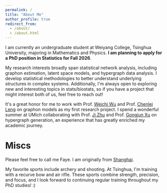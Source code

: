 ```yaml
---
permalink: /
title: "About Me"
author_profile: true
redirect_from: 
  - /about/
  - /about.html
---
```


I am currently an undergraduate student at Weiyang College, Tsinghua University, majoring in Mathematics and Physics. **I am planning to apply for a PhD position in Statistics for Fall 2026**.

My research interests broadly span statistical network analysis, including graphon estimation, latent space models, and hypergraph data analysis. I develop statistical methodologies to better understand underlying structures in complex systems. Additionally, I'm always open to exploring new and interesting topics in stats/biostats, so if you have a project that might interest both of us, feel free to reach out!

It's a great honor for me to work with Prof. [Weichi Wu](https://www.stat.tsinghua.edu.cn/en/info/1023/1048.htm) and Prof. [Chenlei Leng](https://warwick.ac.uk/fac/sci/statistics/staff/academic-research/leng/) on graphon models as my first research project. I spend a wonderful summer at UMich collaborating with Prof. [Ji Zhu](https://dept.stat.lsa.umich.edu/~jizhu/) and Prof. [Gongjun Xu](https://sites.google.com/umich.edu/gongjunxu) on hypergraph generation, an experience that has greatly enriched my academic journey.


# Miscs

Please feel free to call me Faye. I am originally from [Shanghai](https://en.wikipedia.org/wiki/Shanghai).

My favorite sports include archery and shooting. At Tsinghua, I'm training with a recurve bow and air rifle. These sports combine strength, precision, and focus, and I look forward to continuing regular training throughout my PhD studies! :)
